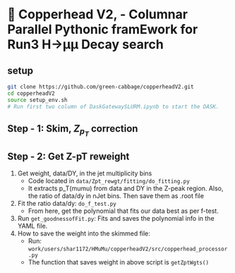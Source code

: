 # 🐍 Copperhead V2, - Columnar Parallel Pythonic framEwork for Run3 H&rarr;µµ Decay search

## setup

```bash
git clone https://github.com/green-cabbage/copperheadV2.git
cd copperheadV2
source setup_env.sh
# Run first two column of DaskGatewaySLURM.ipynb to start the DASK.
```

## Step - 1: Skim, $Z_{p_T}$ correction


## Step - 2: Get Z-pT reweight

1. Get weight, data/DY, in the jet multiplicity bins
   * Code located in `data/Zpt_rewgt/fitting/do_fitting.py`
   * It extracts p_T(mumu) from data and DY in the Z-peak region. Also, the ratio of data/dy in nJet bins. Then save them as .root file
2. Fit the ratio data/dy: `do_f_test.py`
   * From here, get the polynomial that fits our data best as per f-test.
3. Run `get_goodnessofFit.py`: Fits and saves the polynomial info in the YAML file.
4. How to save the weight into the skimmed file:
   - Run: `work/users/shar1172/HMuMu/copperheadV2/src/copperhead_processor.py`
   - The function that saves weight in above script is `getZptWgts()`
